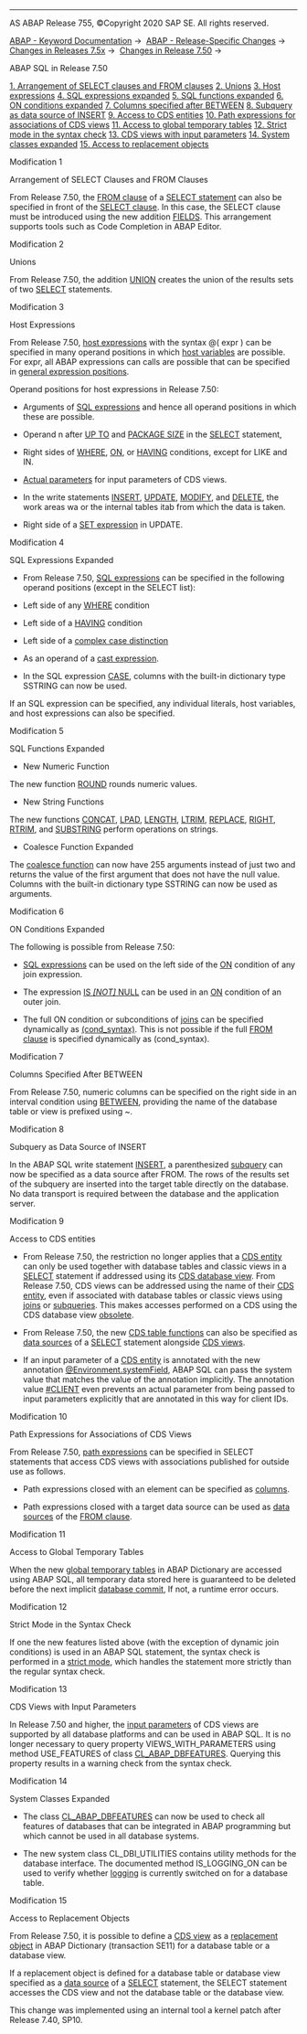   

* * *

AS ABAP Release 755, ©Copyright 2020 SAP SE. All rights reserved.

[ABAP - Keyword Documentation](javascript:call_link\('abenabap.htm'\)) →  [ABAP - Release-Specific Changes](javascript:call_link\('abennews.htm'\)) →  [Changes in Releases 7.5x](javascript:call_link\('abennews-75.htm'\)) →  [Changes in Release 7.50](javascript:call_link\('abennews-750.htm'\)) → 

ABAP SQL in Release 7.50

[1\. Arrangement of SELECT clauses and FROM clauses](#!ABAP_MODIFICATION_1@1@)
[2\. Unions](#!ABAP_MODIFICATION_2@2@)
[3\. Host expressions](#!ABAP_MODIFICATION_3@3@)
[4\. SQL expressions expanded](#!ABAP_MODIFICATION_4@4@)
[5\. SQL functions expanded](#!ABAP_MODIFICATION_5@5@)
[6\. ON conditions expanded](#!ABAP_MODIFICATION_6@6@)
[7\. Columns specified after BETWEEN](#!ABAP_MODIFICATION_7@7@)
[8\. Subquery as data source of INSERT](#!ABAP_MODIFICATION_8@8@)
[9\. Access to CDS entities](#!ABAP_MODIFICATION_9@9@)
[10\. Path expressions for associations of CDS views](#!ABAP_MODIFICATION_10@10@)
[11\. Access to global temporary tables](#!ABAP_MODIFICATION_11@11@)
[12\. Strict mode in the syntax check](#!ABAP_MODIFICATION_12@12@)
[13\. CDS views with input parameters](#!ABAP_MODIFICATION_13@13@)
[14\. System classes expanded](#!ABAP_MODIFICATION_14@14@)
[15\. Access to replacement objects](#!ABAP_MODIFICATION_15@15@)

Modification 1

Arrangement of SELECT Clauses and FROM Clauses

From Release 7.50, the [FROM clause](javascript:call_link\('abapfrom_clause.htm'\)) of a [SELECT statement](javascript:call_link\('abapselect.htm'\)) can also be specified in front of the [SELECT clause](javascript:call_link\('abapselect_clause.htm'\)). In this case, the SELECT clause must be introduced using the new addition [FIELDS](javascript:call_link\('abapselect.htm'\)). This arrangement supports tools such as Code Completion in ABAP Editor.

Modification 2

Unions

From Release 7.50, the addition [UNION](javascript:call_link\('abapunion_clause.htm'\)) creates the union of the results sets of two [SELECT](javascript:call_link\('abapselect.htm'\)) statements.

Modification 3

Host Expressions

From Release 7.50, [host expressions](javascript:call_link\('abenopen_sql_host_variables.htm'\)) with the syntax @( expr ) can be specified in many operand positions in which [host variables](javascript:call_link\('abenopen_sql_host_variables.htm'\)) are possible. For expr, all ABAP expressions can calls are possible that can be specified in [general expression positions](javascript:call_link\('abengeneral_expr_position_glosry.htm'\) "Glossary Entry").

Operand positions for host expressions in Release 7.50:

-   Arguments of [SQL expressions](javascript:call_link\('abapsql_expr.htm'\)) and hence all operand positions in which these are possible.

-   Operand n after [UP TO](javascript:call_link\('abapselect_additions.htm'\)) and [PACKAGE SIZE](javascript:call_link\('abapinto_clause.htm'\)) in the [SELECT](javascript:call_link\('abapselect.htm'\)) statement,

-   Right sides of [WHERE](javascript:call_link\('abapwhere.htm'\)), [ON](javascript:call_link\('abapselect_join.htm'\)), or [HAVING](javascript:call_link\('abaphaving_clause.htm'\)) conditions, except for LIKE and IN.

-   [Actual parameters](javascript:call_link\('abapselect_data_source.htm'\)) for input parameters of CDS views.

-   In the write statements [INSERT](javascript:call_link\('abapinsert_dbtab.htm'\)), [UPDATE](javascript:call_link\('abapupdate.htm'\)), [MODIFY](javascript:call_link\('abapmodify_dbtab.htm'\)), and [DELETE](javascript:call_link\('abapdelete_dbtab.htm'\)), the work areas wa or the internal tables itab from which the data is taken.

-   Right side of a [SET expression](javascript:call_link\('abapupdate_set_expression.htm'\)) in UPDATE.
    

Modification 4

SQL Expressions Expanded

-   From Release 7.50, [SQL expressions](javascript:call_link\('abapsql_expr.htm'\)) can be specified in the following operand positions (except in the SELECT list):

-   Left side of any [WHERE](javascript:call_link\('abapwhere.htm'\)) condition

-   Left side of a [HAVING](javascript:call_link\('abaphaving_clause.htm'\)) condition

-   Left side of a [complex case distinction](javascript:call_link\('abensql_searched_case.htm'\))

-   As an operand of a [cast expression](javascript:call_link\('abensql_cast.htm'\)).

-   In the SQL expression [CASE](javascript:call_link\('abensql_case.htm'\)), columns with the built-in dictionary type SSTRING can now be used.

If an SQL expression can be specified, any individual literals, host variables, and host expressions can also be specified.

Modification 5

SQL Functions Expanded

-   New Numeric Function

The new function [ROUND](javascript:call_link\('abensql_arith_func.htm'\)) rounds numeric values.

-   New String Functions

The new functions [CONCAT](javascript:call_link\('abensql_string_func.htm'\)), [LPAD](javascript:call_link\('abensql_string_func.htm'\)), [LENGTH](javascript:call_link\('abensql_string_func.htm'\)), [LTRIM](javascript:call_link\('abensql_string_func.htm'\)), [REPLACE](javascript:call_link\('abensql_string_func.htm'\)), [RIGHT](javascript:call_link\('abensql_string_func.htm'\)), [RTRIM](javascript:call_link\('abensql_string_func.htm'\)), and [SUBSTRING](javascript:call_link\('abensql_string_func.htm'\)) perform operations on strings.

-   Coalesce Function Expanded

The [coalesce function](javascript:call_link\('abensql_coalesce.htm'\)) can now have 255 arguments instead of just two and returns the value of the first argument that does not have the null value. Columns with the built-in dictionary type SSTRING can now be used as arguments.

Modification 6

ON Conditions Expanded

The following is possible from Release 7.50:

-   [SQL expressions](javascript:call_link\('abensql_expression_glosry.htm'\) "Glossary Entry") can be used on the left side of the [ON](javascript:call_link\('abapselect_join.htm'\)) condition of any join expression.

-   The expression [IS *\[*NOT*\]* NULL](javascript:call_link\('abenwhere_logexp_null.htm'\)) can be used in an [ON](javascript:call_link\('abapselect_join.htm'\)) condition of an outer join.

-   The full ON condition or subconditions of [joins](javascript:call_link\('abapselect_join.htm'\)) can be specified dynamically as [(cond\_syntax)](javascript:call_link\('abenwhere_logexp_dynamic.htm'\)). This is not possible if the full [FROM clause](javascript:call_link\('abapfrom_clause.htm'\)) is specified dynamically as (cond\_syntax).
    

Modification 7

Columns Specified After BETWEEN

From Release 7.50, numeric columns can be specified on the right side in an interval condition using [BETWEEN](javascript:call_link\('abenwhere_logexp_interval.htm'\)), providing the name of the database table or view is prefixed using ~.

Modification 8

Subquery as Data Source of INSERT

In the ABAP SQL write statement [INSERT](javascript:call_link\('abapinsert_dbtab.htm'\)), a parenthesized [subquery](javascript:call_link\('abapinsert_from_select.htm'\)) can now be specified as a data source after FROM. The rows of the results set of the subquery are inserted into the target table directly on the database. No data transport is required between the database and the application server.

Modification 9

Access to CDS entities

-   From Release 7.50, the restriction no longer applies that a [CDS entity](javascript:call_link\('abencds_entity_glosry.htm'\) "Glossary Entry") can only be used together with database tables and classic views in a [SELECT](javascript:call_link\('abapselect.htm'\)) statement if addressed using its [CDS database view](javascript:call_link\('abencds_mngdddic_view_glosry.htm'\) "Glossary Entry"). From Release 7.50, CDS views can be addressed using the name of their [CDS entity](javascript:call_link\('abencds_entity_glosry.htm'\) "Glossary Entry"), even if associated with database tables or classic views using [joins](javascript:call_link\('abenjoin_glosry.htm'\) "Glossary Entry") or [subqueries](javascript:call_link\('abensubquery_glosry.htm'\) "Glossary Entry"). This makes accesses performed on a CDS using the CDS database view [obsolete](javascript:call_link\('abenopen_sql_cds_obsolete.htm'\)).

-   From Release 7.50, the new [CDS table functions](javascript:call_link\('abencds_table_function_glosry.htm'\) "Glossary Entry") can also be specified as [data sources](javascript:call_link\('abapselect_data_source.htm'\)) of a [SELECT](javascript:call_link\('abapselect.htm'\)) statement alongside [CDS views](javascript:call_link\('abencds_view_glosry.htm'\) "Glossary Entry").

-   If an input parameter of a [CDS entity](javascript:call_link\('abencds_entity_glosry.htm'\) "Glossary Entry") is annotated with the new annotation [@Environment.systemField](javascript:call_link\('abencds_f1_parameter_annotations.htm'\)), ABAP SQL can pass the system value that matches the value of the annotation implicitly. The annotation value [#CLIENT](javascript:call_link\('abencds_f1_parameter_annotations.htm'\)) even prevents an actual parameter from being passed to input parameters explicitly that are annotated in this way for client IDs.
    

Modification 10

Path Expressions for Associations of CDS Views

From Release 7.50, [path expressions](javascript:call_link\('abenopen_sql_path.htm'\)) can be specified in SELECT statements that access CDS views with associations published for outside use as follows.

-   Path expressions closed with an element can be specified as [columns](javascript:call_link\('abenopen_sql_columns.htm'\)).

-   Path expressions closed with a target data source can be used as [data sources](javascript:call_link\('abapselect_data_source.htm'\)) of the [FROM clause](javascript:call_link\('abapfrom_clause.htm'\)).
    

Modification 11

Access to Global Temporary Tables

When the new [global temporary tables](javascript:call_link\('abenglobal_temporary_table_glosry.htm'\) "Glossary Entry") in ABAP Dictionary are accessed using ABAP SQL, all temporary data stored here is guaranteed to be deleted before the next implicit [database commit](javascript:call_link\('abendatabase_commit_glosry.htm'\) "Glossary Entry"), If not, a runtime error occurs.

Modification 12

Strict Mode in the Syntax Check

If one the new features listed above (with the exception of dynamic join conditions) is used in an ABAP SQL statement, the syntax check is performed in a [strict mode](javascript:call_link\('abenopensql_strict_mode_750.htm'\)), which handles the statement more strictly than the regular syntax check.

Modification 13

CDS Views with Input Parameters

In Release 7.50 and higher, the [input parameters](javascript:call_link\('abencds_parameter_list_v1.htm'\)) of CDS views are supported by all database platforms and can be used in ABAP SQL. It is no longer necessary to query property VIEWS\_WITH\_PARAMETERS using method USE\_FEATURES of class [CL\_ABAP\_DBFEATURES](javascript:call_link\('abencl_abap_dbfeatures.htm'\)). Querying this property results in a warning check from the syntax check.

Modification 14

System Classes Expanded

-   The class [CL\_ABAP\_DBFEATURES](javascript:call_link\('abencl_abap_dbfeatures.htm'\)) can now be used to check all features of databases that can be integrated in ABAP programming but which cannot be used in all database systems.

-   The new system class CL\_DBI\_UTILITIES contains utility methods for the database interface. The documented method IS\_LOGGING\_ON can be used to verify whether [logging](javascript:call_link\('abenddic_database_tables_protocol.htm'\)) is currently switched on for a database table.
    

Modification 15

Access to Replacement Objects

From Release 7.50, it is possible to define a [CDS view](javascript:call_link\('abencds_view_glosry.htm'\) "Glossary Entry") as a [replacement object](javascript:call_link\('abenddic_replacement_objects.htm'\)) in ABAP Dictionary (transaction SE11) for a database table or a database view.

If a replacement object is defined for a database table or database view specified as a [data source](javascript:call_link\('abapselect_data_source.htm'\)) of a [SELECT](javascript:call_link\('abapselect.htm'\)) statement, the SELECT statement accesses the CDS view and not the database table or the database view.

This change was implemented using an internal tool a kernel patch after Release 7.40, SP10.